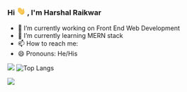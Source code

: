 ### Hi <img src="https://raw.githubusercontent.com/ABSphreak/ABSphreak/master/gifs/Hi.gif" width="20px"> , I'm Harshal Raikwar

- 🔭 I’m currently working on Front End Web Development
- 🌱 I’m currently learning MERN stack
- 📫 How to reach me:
- 😄 Pronouns: He/His

<img src="https://github-readme-stats.vercel.app/api?username=Harshal0902&&show_icons=true&title_color=ffffff&icon_color=bb2acf&text_color=daf7dc&bg_color=151515"> ![Top Langs](https://github-readme-stats.vercel.app/api/top-langs/?username=Harshal0902&title_color=ffffff&icon_color=bb2acf&text_color=daf7dc&bg_color=151515&layout=compact&hide=css)


![](https://komarev.com/ghpvc/?username=Harshal0902&color=blue)
